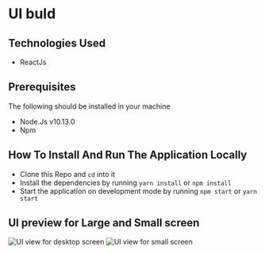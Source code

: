 # UI buld

## Technologies Used
- ReactJs

## Prerequisites
The following should be installed in your machine

- Node.Js v10.13.0
- Npm

## How To Install And Run The Application Locally
- Clone this Repo and `cd` into it
- Install the dependencies by running `yarn install` or `npm install`
- Start the application on development mode by running `npm start` or `yarn start`

## UI preview for Large and Small screen

![UI view for desktop screen](https://res.cloudinary.com/djmo1tdsx/image/upload/v1619082198/UI_lg.png)
![UI view for small screen](https://res.cloudinary.com/djmo1tdsx/image/upload/v1619082198/UI_sm.png)
